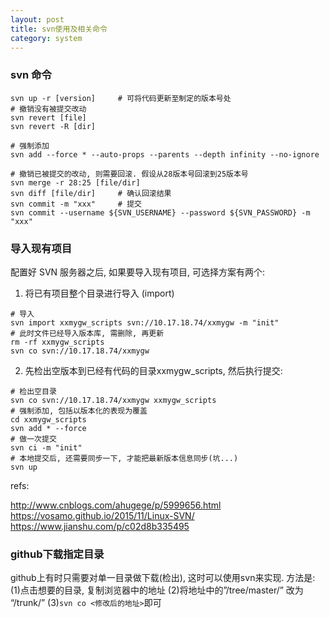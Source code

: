 ```yaml
---
layout: post
title: svn使用及相关命令
category: system
---
```


### svn 命令
```shell
svn up -r [version]		# 可将代码更新至制定的版本号处
# 撤销没有被提交改动
svn revert [file]		
svn revert -R [dir]

# 强制添加
svn add --force * --auto-props --parents --depth infinity --no-ignore

# 撤销已被提交的改动, 则需要回滚. 假设从28版本号回滚到25版本号
svn merge -r 28:25 [file/dir]
svn diff [file/dir]		# 确认回滚结果
svn commit -m "xxx"		# 提交
svn commit --username ${SVN_USERNAME} --password ${SVN_PASSWORD} -m "xxx"
```



### 导入现有项目

配置好 SVN 服务器之后, 如果要导入现有项目, 可选择方案有两个:   

1. 将已有项目整个目录进行导入 (import)

```
# 导入
svn import xxmygw_scripts svn://10.17.18.74/xxmygw -m "init"
# 此时文件已经导入版本库, 需删除, 再更新
rm -rf xxmygw_scripts
svn co svn://10.17.18.74/xxmygw
```

2. 先检出空版本到已经有代码的目录xxmygw_scripts, 然后执行提交:

```
# 检出空目录
svn co svn://10.17.18.74/xxmygw xxmygw_scripts
# 强制添加, 包括以版本化的表现为覆盖
cd xxmygw_scripts
svn add * --force
# 做一次提交
svn ci -m "init"
# 本地提交后, 还需要同步一下, 才能把最新版本信息同步(坑...)
svn up
```



refs:

http://www.cnblogs.com/ahugege/p/5999656.html
https://vosamo.github.io/2015/11/Linux-SVN/
https://www.jianshu.com/p/c02d8b335495



### github下载指定目录

github上有时只需要对单一目录做下载(检出), 这时可以使用svn来实现. 方法是: 
(1)点击想要的目录, 复制浏览器中的地址
(2)将地址中的”/tree/master/” 改为 “/trunk/” 
(3)`svn co <修改后的地址>`即可
